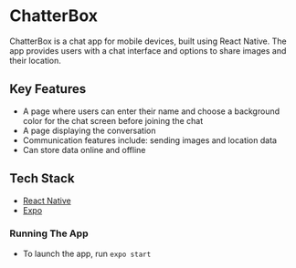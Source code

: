 # ChatterBox
ChatterBox is a chat app for mobile devices, built using React Native. The app
provides users with a chat interface and options to share images and their
location.
## Key Features
- A page where users can enter their name and choose a background color for the chat screen before joining the chat
- A page displaying the conversation
- Communication features include: sending images and location data
- Can store data online and offline
## Tech Stack
- [React Native](https://reactnative.dev/)
- [Expo](https://expo.dev/)
### Running The App
- To launch the app, run `expo start`